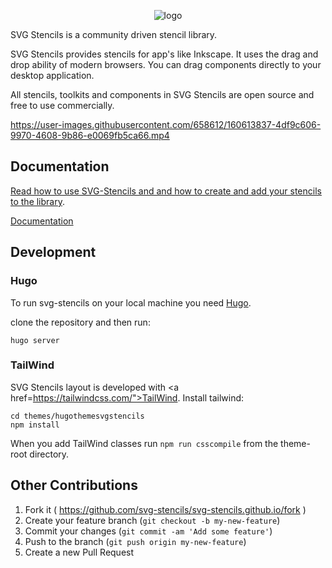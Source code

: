 <p align="center">
    <img alt="logo" src="https://svg-stencils.github.io/logo-big.png">
</p>

SVG Stencils is a community driven stencil library.

SVG Stencils provides stencils for app's like Inkscape. It uses the drag
and drop ability of modern browsers. You can drag components directly to your
desktop application.

All stencils, toolkits and components in SVG Stencils are open source and free
to use commercially.

https://user-images.githubusercontent.com/658612/160613837-4df9c606-9970-4608-9b86-e0069fb5ca66.mp4

## Documentation

[Read how to use SVG-Stencils and and how to create and add your stencils to the
library](./DOCUMENTATION.md).

[Documentation](./DOCUMENTATION.md)

## Development

### Hugo

To run svg-stencils on your local machine you need [Hugo](https://gohugo.io).

clone the repository and then run:

```
hugo server
```

### TailWind

SVG Stencils layout is developed with <a href=https://tailwindcss.com/">TailWind</a>. Install tailwind:

```
cd themes/hugothemesvgstencils
npm install
```

When you add TailWind classes run `npm run csscompile` from the theme-root directory.

## Other Contributions

1. Fork it ( https://github.com/svg-stencils/svg-stencils.github.io/fork )
2. Create your feature branch (`git checkout -b my-new-feature`)
3. Commit your changes (`git commit -am 'Add some feature'`)
4. Push to the branch (`git push origin my-new-feature`)
5. Create a new Pull Request
